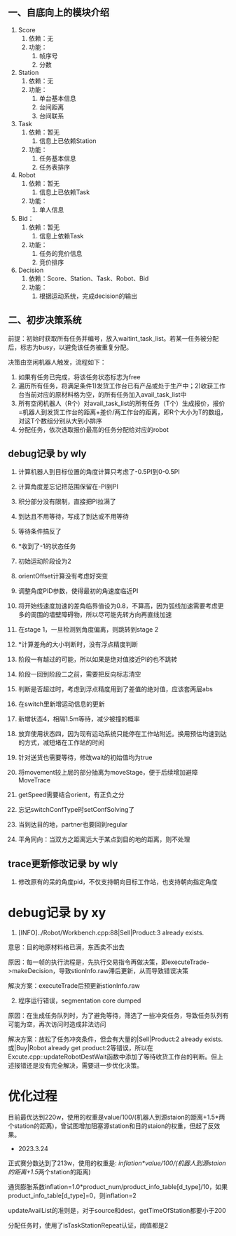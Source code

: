 ## 一、自底向上的模块介绍

1. Score
   1. 依赖：无
   2. 功能：
      1. 帧序号
      2. 分数
2. Station
   1. 依赖：无
   2. 功能：
      1. 单台基本信息
      2. 台间距离
      3. 台间联系
3. Task
   1. 依赖：暂无
      1. 信息上已依赖Station
   2. 功能：
      1. 任务基本信息
      2. 任务表排序
4. Robot
   1. 依赖：暂无
      1. 信息上已依赖Task
   2. 功能：
      1. 单人信息
5. Bid：
   1. 依赖：暂无
      1. 信息上依赖Task
   2. 功能：
      1. 任务的竞价信息
      2. 竞价排序
6. Decision
   1. 依赖：Score、Station、Task、Robot、Bid
   2. 功能：
      1. 根据运动系统，完成decision的输出

## 二、初步决策系统
前提：初始时获取所有任务并编号，放入waitint_task_list。若某一任务被分配后，标志为busy，以避免该任务被重复分配。

决策由空闲机器人触发，流程如下：

1. 如果有任务已完成，将该任务状态标志为free
2. 遍历所有任务，将满足条件1)发货工作台已有产品或处于生产中；2)收获工作台当前对应的原材料格为空，的所有任务加入avail_task_list中
3. 所有空闲机器人（R个）对avail_task_list的所有任务（T个）生成报价，报价=机器人到发货工作台的距离+差价/两工作台的距离，即R个大小为T的数组，对这T个数组分别从大到小排序
4. 分配任务，依次选取报价最高的任务分配给对应的robot


## debug记录 by wly
1. 计算机器人到目标位置的角度计算只考虑了-0.5PI到0-0.5PI
2. 计算角度差忘记把范围保留在-PI到PI
3. 积分部分没有限制，直接把PI拉满了
4. 到达且不用等待，写成了到达或不用等待
5. 等待条件搞反了
6. *收到了-1的状态任务
7. 初始运动阶段设为2
8. orientOffset计算没有考虑好突变
9. 调整角度PID参数，使得最初的角速度临近PI
10. 将开始线速度加速的差角临界值设为0.8，不算高，因为弧线加速需要考虑更多的周围的墙壁障碍物，所以尽可能先转方向再直线加速
11. 在stage 1，一旦检测到角度偏离，则跳转到stage 2
12. *计算差角的大小判断时，没有浮点精度判断
13. 阶段一有越过的可能，所以如果是绝对值接近PI的也不跳转
14. 阶段一回到阶段二之前，需要把反向标志清空
15. 判断是否超过时，考虑到浮点精度用到了差值的绝对值，应该套两层abs
16. 在switch里新增运动信息的更新
17. 新增状态4，相隔1.5m等待，减少被撞的概率
18. 放弃使用状态四，因为现有运动系统只能停在工作站附近。换用预估均速到达的方式，减短堵在工作站的时间
19. 针对送货也需要等待，修改wait的初始值均为true
20. 将movement较上层的部分抽离为moveStage，便于后续增加避障MoveTrace

1. getSpeed需要结合orient，有正负之分
2. 忘记switchConfType时setConfSolving了
3. 当到达目的地，partner也要回到regular
4. 平角同向：当双方之距离远大于某点到目的地的距离，则不处理


## trace更新修改记录 by wly
1. 修改原有的呆的角度pid，不仅支持朝向目标工作站，也支持朝向指定角度



# debug记录 by xy
1. [INFO]../Robot/Workbench.cpp:88|Sell|Product:3 already exists.

意思：目的地原材料格已满，东西卖不出去

原因：每一帧的执行流程是，先执行交易指令再做决策，即executeTrade->makeDecision，导致stionInfo.raw滞后更新，从而导致错误决策

解决方案：executeTrade后预更新stionInfo.raw

2. 程序运行错误，segmentation core dumped

原因：在生成任务队列时，为了避免等待，筛选了一些冲突任务，导致任务队列有可能为空，再次访问时造成非法访问

解决方案：放松了任务冲突条件，但会有大量的|Sell|Product:2 already exists.或|Buy|Robot already get product:2等错误，所以在Excute.cpp::updateRobotDestWait函数中添加了等待收货工作台的判断。但上述报错还是没有完全解决，需要进一步优化决策。


# 优化过程
目前最优达到220w，使用的权重是value/100/(机器人到源staion的距离+1.5*两个station的距离)，曾试图增加阻塞源station和目的staion的权重，但起了反效果。

- 2023.3.24

正式赛分数达到了213w，使用的权重是: *inflation\*value/100/(机器人到源staion的距离+1.5*两个station的距离)

通货膨胀系数inflation=1.0*product_num/product_info_table[d_type]/10，如果product_info_table[d_type]=0，则inflation=2

updateAvailList的准则是，对于source和dest，getTimeOfStation都要小于200

分配任务时，使用了isTaskStationRepeat认证，阈值都是2